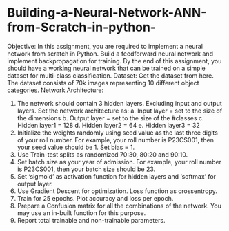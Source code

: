 # Building-a-Neural-Network-ANN-from-Scratch-in-python-

Objective:
In this assignment, you are required to implement a neural network from scratch in Python.
Build a feedforward neural network and implement backpropagation for training. By the end of
this assignment, you should have a working neural network that can be trained on a simple
dataset for multi-class classification.
Dataset:
Get the dataset from here. The dataset consists of 70k images representing 10 different object
categories.
Network Architecture:
1. The network should contain 3 hidden layers. Excluding input and output layers. Set the
network architecture as:
a. Input layer = set to the size of the dimensions
b. Output layer = set to the size of the #classes
c. Hidden layer1 = 128
d. Hidden layer2 = 64
e. Hidden layer3 = 32
2. Initialize the weights randomly using seed value as the last three digits of your roll
number. For example, your roll number is P23CS001, then your seed value should be 1.
Set bias = 1.
3. Use Train-test splits as randomized 70:30, 80:20 and 90:10.
4. Set batch size as your year of admission. For example, your roll number is P23CS001,
then your batch size should be 23.
5. Set ‘sigmoid’ as activation function for hidden layers and ‘softmax’ for output layer.
6. Use Gradient Descent for optimization. Loss function as crossentropy.
7. Train for 25 epochs. Plot accuracy and loss per epoch.
8. Prepare a Confusion matrix for all the combinations of the network. You may use an
in-built function for this purpose.
9. Report total trainable and non-trainable parameters.
